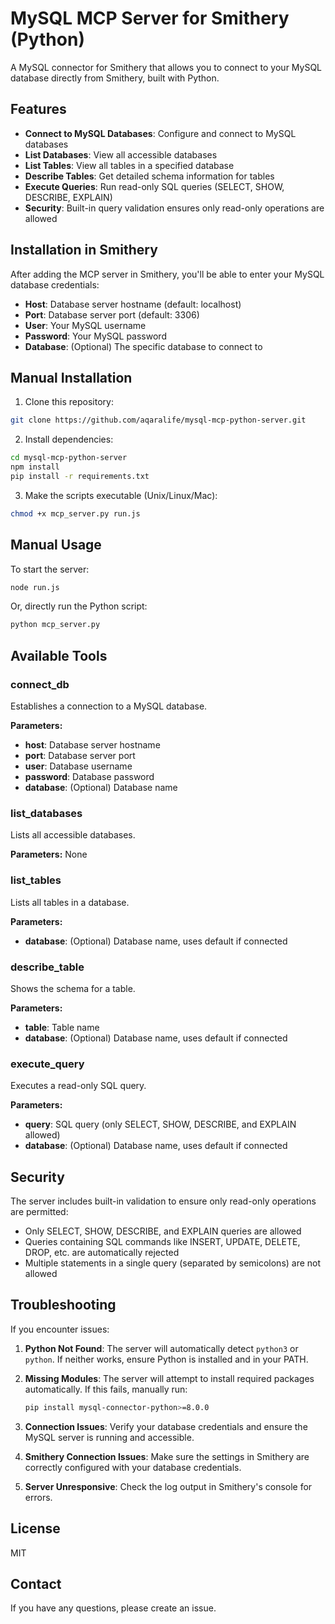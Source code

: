 # MySQL MCP Server for Smithery (Python)

A MySQL connector for Smithery that allows you to connect to your MySQL database directly from Smithery, built with Python.

## Features

- **Connect to MySQL Databases**: Configure and connect to MySQL databases
- **List Databases**: View all accessible databases
- **List Tables**: View all tables in a specified database
- **Describe Tables**: Get detailed schema information for tables
- **Execute Queries**: Run read-only SQL queries (SELECT, SHOW, DESCRIBE, EXPLAIN)
- **Security**: Built-in query validation ensures only read-only operations are allowed

## Installation in Smithery

After adding the MCP server in Smithery, you'll be able to enter your MySQL database credentials:

- **Host**: Database server hostname (default: localhost)
- **Port**: Database server port (default: 3306)
- **User**: Your MySQL username
- **Password**: Your MySQL password
- **Database**: (Optional) The specific database to connect to

## Manual Installation

1. Clone this repository:
```bash
git clone https://github.com/aqaralife/mysql-mcp-python-server.git
```

2. Install dependencies:
```bash
cd mysql-mcp-python-server
npm install
pip install -r requirements.txt
```

3. Make the scripts executable (Unix/Linux/Mac):
```bash
chmod +x mcp_server.py run.js
```

## Manual Usage

To start the server:
```bash
node run.js
```

Or, directly run the Python script:
```bash
python mcp_server.py
```

## Available Tools

### connect_db
Establishes a connection to a MySQL database.

**Parameters:**
- **host**: Database server hostname
- **port**: Database server port
- **user**: Database username
- **password**: Database password
- **database**: (Optional) Database name

### list_databases
Lists all accessible databases.

**Parameters:** None

### list_tables
Lists all tables in a database.

**Parameters:**
- **database**: (Optional) Database name, uses default if connected

### describe_table
Shows the schema for a table.

**Parameters:**
- **table**: Table name
- **database**: (Optional) Database name, uses default if connected

### execute_query
Executes a read-only SQL query.

**Parameters:**
- **query**: SQL query (only SELECT, SHOW, DESCRIBE, and EXPLAIN allowed)
- **database**: (Optional) Database name, uses default if connected

## Security

The server includes built-in validation to ensure only read-only operations are permitted:

- Only SELECT, SHOW, DESCRIBE, and EXPLAIN queries are allowed
- Queries containing SQL commands like INSERT, UPDATE, DELETE, DROP, etc. are automatically rejected
- Multiple statements in a single query (separated by semicolons) are not allowed

## Troubleshooting

If you encounter issues:

1. **Python Not Found**: The server will automatically detect `python3` or `python`. If neither works, ensure Python is installed and in your PATH.

2. **Missing Modules**: The server will attempt to install required packages automatically. If this fails, manually run:
   ```bash
   pip install mysql-connector-python>=8.0.0
   ```

3. **Connection Issues**: Verify your database credentials and ensure the MySQL server is running and accessible.

4. **Smithery Connection Issues**: Make sure the settings in Smithery are correctly configured with your database credentials.

5. **Server Unresponsive**: Check the log output in Smithery's console for errors.

## License

MIT

## Contact

If you have any questions, please create an issue. 